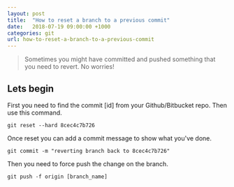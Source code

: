 ```yaml
---
layout: post
title:  "How to reset a branch to a previous commit"
date:   2018-07-19 09:00:00 +1000
categories: git
url: how-to-reset-a-branch-to-a-previous-commit
---
```


<blockquote class="blockquote">
    Sometimes you might have committed and pushed something that you need to revert. No worries!
</blockquote>

## Lets begin

First you need to find the commit [id] from your Github/Bitbucket repo. Then use this command.

```
git reset --hard 8cec4c7b726
```

Once reset you can add a commit message to show what you've done.

```
git commit -m "reverting branch back to 8cec4c7b726"
```

Then you need to force push the change on the branch.

```
git push -f origin [branch_name]
```
